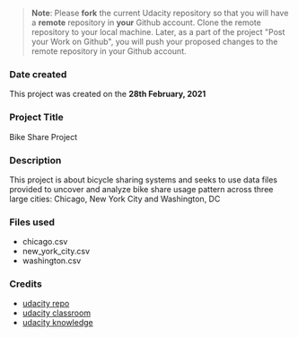 
>**Note**: Please **fork** the current Udacity repository so that you will have a **remote** repository in **your** Github account. Clone the remote repository to your local machine. Later, as a part of the project "Post your Work on Github", you will push your proposed changes to the remote repository in your Github account.

### Date created
This project was created on the **28th February, 2021**

### Project Title
Bike Share Project

### Description
This project is about bicycle sharing systems and seeks to use data files provided to uncover and analyze bike share  usage pattern across three large cities: Chicago, New York City and Washington, DC

### Files used
* chicago.csv
* new_york_city.csv
* washington.csv

### Credits
* [udacity repo](http://github.com/udacity/pdsnd_github)
* [udacity classroom](http://classroom.udacity.com)
* [udacity knowledge](http://knowledge.udacity.com)

